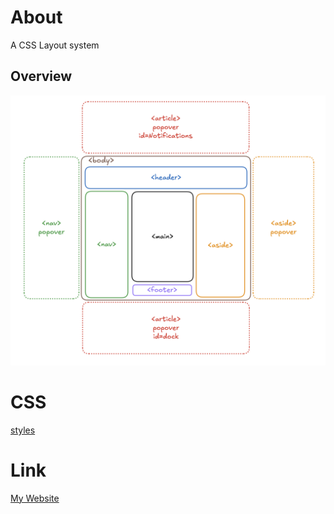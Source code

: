 # About
A CSS Layout system

## Overview
![Alt text](static/img/layout.png)

# CSS

[styles](https://deufel.github.io/css/)

# Link
[My Website](https://deufel.github.io/blog/)
